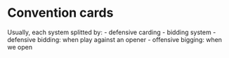# Convention cards

Usually, each system splitted by: - defensive carding - bidding system - defensive bidding: when play against an opener - offensive bigging: when we open
